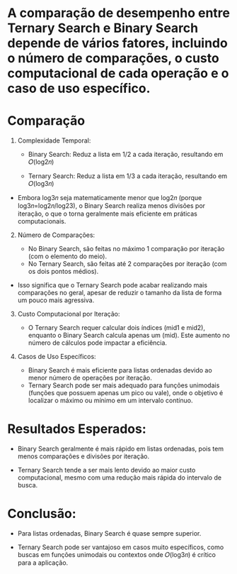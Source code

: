 # A comparação de desempenho entre Ternary Search e Binary Search depende de vários fatores, incluindo o número de comparações, o custo computacional de cada operação e o caso de uso específico.

# Comparação

1) Complexidade Temporal:

    - Binary Search: Reduz a lista em 1/2 a cada iteração, resultando em 𝑂(log⁡2𝑛)

    - Ternary Search: Reduz a lista em 1/3 a cada iteração, resultando em 𝑂(log3𝑛)

* Embora log3𝑛 seja matematicamente menor que log2𝑛 (porque log3𝑛=log2𝑛/log23), o Binary Search realiza menos divisões por iteração, o que o torna geralmente mais eficiente em práticas computacionais.

2) Número de Comparações:

    - No Binary Search, são feitas no máximo 1 comparação por iteração (com o elemento do meio).
    - No Ternary Search, são feitas até 2 comparações por iteração (com os dois pontos médios).

* Isso significa que o Ternary Search pode acabar realizando mais comparações no geral, apesar de reduzir o tamanho da lista de forma um pouco mais agressiva.

3) Custo Computacional por Iteração:

    - O Ternary Search requer calcular dois índices (mid1 e mid2), enquanto o Binary Search calcula apenas um (mid). Este aumento no número de cálculos pode impactar a eficiência.

4) Casos de Uso Específicos:

    - Binary Search é mais eficiente para listas ordenadas devido ao menor número de operações por iteração.
    - Ternary Search pode ser mais adequado para funções unimodais (funções que possuem apenas um pico ou vale), onde o objetivo é localizar o máximo ou mínimo em um intervalo contínuo.

# Resultados Esperados:

- Binary Search geralmente é mais rápido em listas ordenadas, pois tem menos comparações e divisões por iteração.

- Ternary Search tende a ser mais lento devido ao maior custo computacional, mesmo com uma redução mais rápida do intervalo de busca.

# Conclusão:

- Para listas ordenadas, Binary Search é quase sempre superior.

- Ternary Search pode ser vantajoso em casos muito específicos, como buscas em funções unimodais ou contextos onde 𝑂(log3𝑛) é crítico para a aplicação.